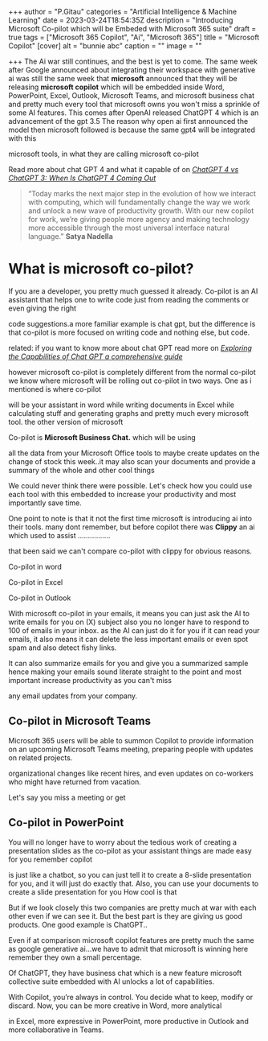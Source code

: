 +++
author = "P.Gitau"
categories = "Artificial Intelligence & Machine Learning"
date = 2023-03-24T18:54:35Z
description = "Introducing Microsoft Co-pilot which will be Embeded with Microsoft 365 suite"
draft = true
tags = ["Microsoft 365 Copilot", "Ai", "Microsoft 365"]
title = "Microsoft Copilot"
[cover]
alt = "bunnie abc"
caption = ""
image = ""

+++
The Ai war still continues, and the best is yet to come. The same week after Google announced about integrating their workspace with generative ai was still the same week that **microsoft** announced that they will be releasing **microsoft copilot** which will be embedded inside  Word, PowerPoint, Excel, Outlook, Microsoft Teams, and microsoft business chat and pretty much every tool that microsoft owns you won't miss a sprinkle of some AI features. This comes after OpenAI released ChatGPT 4 which is an advancement of the gpt 3.5 The reason why open ai first announced the model then microsoft followed is because the same gpt4 will be integrated with this

microsoft tools, in what they are calling microsoft co-pilot

Read more about chat GPT 4 and what it capable of on [_ChatGPT 4 vs ChatGPT 3: When Is ChatGPT 4 Coming Out_](https://www.blog.bunnieabc.com/posts/chatgpt-4-vs-chatgpt-3-when-is-chatgpt-4-coming-out/)

> “Today marks the next major step in the evolution of how we interact with computing, which will fundamentally change the way we work and unlock a new wave of productivity growth. With our new copilot for work, we’re giving people more agency and making technology more accessible through the most universal interface natural language.” **Satya Nadella**

# What is microsoft co-pilot?

If you are a developer, you pretty much guessed it already. Co-pilot is an AI assistant that helps one to write code just from reading the comments or even giving the right

code suggestions.a more familiar example is chat gpt, but the difference is that co-pilot is more focused on writing code and nothing else, but code.

related: if you want to know more about chat GPT read more on [_Exploring the Capabilities of Chat GPT a comprehensive guide_](https://www.blog.bunnieabc.com/posts/what-is-chat-gpt-and-why-you-need-it/)

however microsoft co-pilot is completely different from the normal co-pilot we know where microsoft will be rolling out co-pilot in two ways. One as i mentioned is where co-pilot

will be your assistant in word while writing documents in Excel while calculating stuff and generating graphs and pretty much every microsoft tool. the other version of microsoft

Co-pilot is **Microsoft Business Chat.** which will be using

all the data from your Microsoft Office tools to maybe create updates on the change of stock this week..it may also scan your documents and provide a summary of the whole and other cool things

We could never think there were possible. Let's check how you could use each tool with this embedded to increase your productivity and most importantly save time.

One point to note is that it not the first time microsoft is introducing ai into their tools. many dont remember, but before copilot there was **Clippy** an ai which used to assist ................

that been said we can't compare co-pilot with clippy for obvious reasons.

Co-pilot in word

Co-pilot in Excel

Co-pilot in Outlook

With microsoft co-pilot in your emails, it means you can just ask the AI to write emails for you on (X) subject also you no longer have to respond to 100 of emails in your inbox. as the AI can just do it for you if it can read your emails, it also means it can delete the less important emails or even spot spam and also detect fishy links.

It can also summarize emails for you and give you a summarized sample hence making your emails sound literate straight to the point and most important increase productivity as you can't miss

any email updates from your company.

## **Co-pilot in Microsoft Teams**

Microsoft 365 users will be able to summon Copilot to provide information on an upcoming Microsoft Teams meeting, preparing people with updates on related projects.

organizational changes like recent hires, and even updates on co-workers who might have returned from vacation.

Let's say you miss a meeting or get

## Co-pilot in PowerPoint

You will no longer have to worry about the tedious work of creating a presentation slides as the co-pilot as your assistant things are made easy for you remember copilot

is just like a chatbot, so you can just tell it to create a 8-slide presentation for you, and it will just do exactly that. Also, you can use your documents to create a slide presentation for you How cool is that

But if we look closely this two companies are pretty much at war with each other even if we can see it. But the best part is they are giving us good products. One good example is ChatGPT..

Even if at comparison microsoft copilot features are pretty much the same as google generative ai...we have to admit that microsoft is winning here remember they own a small percentage.

Of ChatGPT, they have business chat which is a new feature microsoft collective suite embedded with AI unlocks a lot of capabilities.

With Copilot, you’re always in control. You decide what to keep, modify or discard. Now, you can be more creative in Word, more analytical

in Excel, more expressive in PowerPoint, more productive in Outlook and more collaborative in Teams.